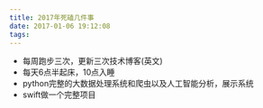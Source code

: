 ```yaml
---
title: 2017年死磕几件事
date: 2017-01-06 19:12:08
tags:
---
```

- 每周跑步三次，更新三次技术博客(英文)
- 每天6点半起床，10点入睡
- python完整的大数据处理系统和爬虫以及人工智能分析，展示系统
- swift做一个完整项目
